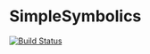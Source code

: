 # SimpleSymbolics

[![Build Status](https://github.com/jverzani/SimpleSymbolics.jl/actions/workflows/CI.yml/badge.svg?branch=main)](https://github.com/jverzani/SimpleSymbolics.jl/actions/workflows/CI.yml?query=branch%3Amain)
